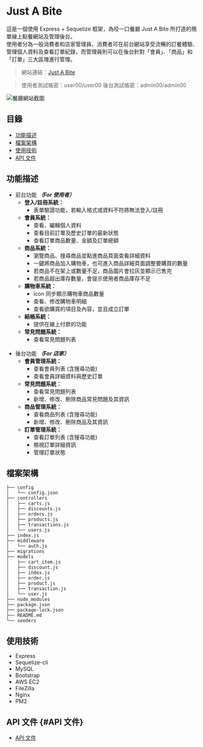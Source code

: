 # Just A Bite

這是一個使用 Express + Sequelize 框架，為咬一口餐廳 Just A Bite 所打造的簡單線上點餐網站及管理後台。<br>
使用者分為一般消費者和店家管理員，消費者可在前台網站享受流暢的訂餐體驗、管理個人資料及查看訂單紀錄，而管理員則可以在後台針對「會員」、「商品」和「訂單」三大區塊進行管理。

> 網站連結：[Just A Bite](123)

> 使用者測試帳密：user00/user00
> 後台測試帳密：admin00/admin00

![餐廳網站截圖](https://i.imgur.com/znJvjej.png "餐廳網站截圖")

## 目錄

- [功能描述](#功能描述)
- [檔案架構](#檔案架構)
- [使用技術](#使用技術)
- [API 文件](#API文件)

## 功能描述

- 前台功能 **_（For 使用者）_**
  - **登入/註冊系統：**
    - 表單驗證功能，若輸入格式或資料不符將無法登入/註冊
      <br>
  - **會員系統：**
    - 查看、編輯個人資料
    - 查看目前訂單及歷史訂單的最新狀態
    - 查看訂單商品數量、金額及訂單總額
      <br>
  - **商品系統：**
    - 瀏覽商品、搜尋商品並點進商品頁面查看詳細資料
    - 一鍵將商品加入購物車，也可進入商品詳細頁面調整要購買的數量
    - 若商品不在架上或數量不足，商品圖片會拉灰並顯示已售完
    - 若商品超出庫存數量，會提示使用者商品庫存不足
      <br>
  - **購物車系統：**
    - icon 同步顯示購物車商品數量
    - 查看、修改購物車明細
    - 查看欲購買的項目及內容，並且成立訂單
      <br>
  - **結帳系統：**
    - 提供在線上付款的功能
      <br>
  - **常見問題系統：**
    - 查看常見問題列表
      <br><br>
- 後台功能 **_（For 店家）_**
  - **會員管理系統：**
    - 查看會員列表 (含搜尋功能)
    - 查看會員詳細資料與歷史訂單
      <br>
  - **常見問題系統：**
    - 查看常見問題列表
    - 新增、修改、刪除商品常見問題及其資訊
      <br>
  - **商品管理系統：**
    - 查看商品列表 (含搜尋功能)
    - 新增、修改、刪除商品及其資訊
      <br>
  - **訂單管理系統：**
    - 查看訂單列表 (含搜尋功能)
    - 檢視訂單詳細資訊
    - 管理訂單狀態
      <br>

## 檔案架構

```
├── config
│   └── config.json
├── controllers
│   ├── carts.js
│   ├── discounts.js
│   ├── orders.js
│   ├── products.js
│   ├── transactions.js
│   └── users.js
├── index.js
├── middleware
│   └── auth.js
├── migrations
├── models
│   ├── cart_item.js
│   ├── discount.js
│   ├── index.js
│   ├── order.js
│   ├── product.js
│   ├── transaction.js
│   └── user.js
├── node_modules
├── package.json
├── package-lock.json
├── README.md
└── seeders
```

## 使用技術

- Express
- Sequelize-cli
- MySQL
- Bootstrap
- AWS EC2
- FileZilla
- Nginx
- PM2

## API 文件 {#API 文件}

- [API 文件](./api_docs.md)
